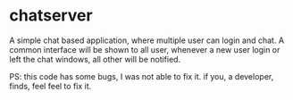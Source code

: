 # chatserver


A simple chat based application, where multiple user can login and chat. 
A common interface will be shown to all user, whenever a new user login 
or left the chat windows, all other will be notified. 

PS: this code has some bugs, I was not able to fix it. if you, a developer, 
finds, feel feel to fix it.  
